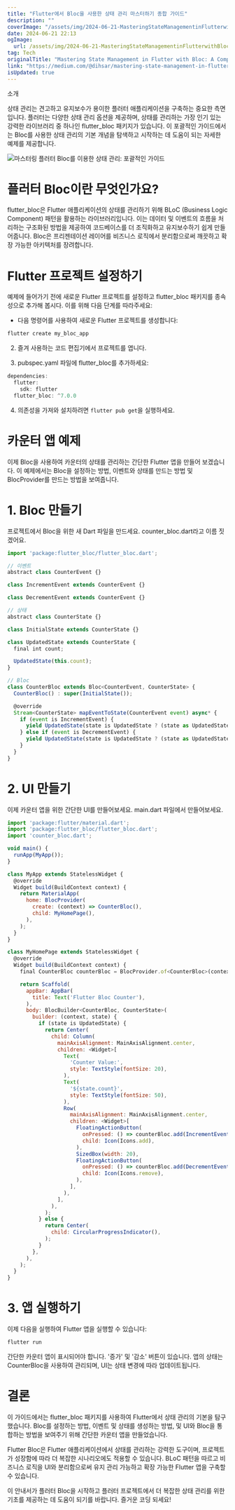 ```yaml
---
title: "Flutter에서 Bloc을 사용한 상태 관리 마스터하기 종합 가이드"
description: ""
coverImage: "/assets/img/2024-06-21-MasteringStateManagementinFlutterwithBlocAComprehensiveGuide_0.png"
date: 2024-06-21 22:13
ogImage: 
  url: /assets/img/2024-06-21-MasteringStateManagementinFlutterwithBlocAComprehensiveGuide_0.png
tag: Tech
originalTitle: "Mastering State Management in Flutter with Bloc: A Comprehensive Guide"
link: "https://medium.com/@dihsar/mastering-state-management-in-flutter-with-bloc-a-comprehensive-guide-1d03319ba7df"
isUpdated: true
---
```





소개

상태 관리는 견고하고 유지보수가 용이한 플러터 애플리케이션을 구축하는 중요한 측면입니다. 플러터는 다양한 상태 관리 옵션을 제공하며, 상태를 관리하는 가장 인기 있는 강력한 라이브러리 중 하나인 flutter_bloc 패키지가 있습니다. 이 포괄적인 가이드에서는 Bloc를 사용한 상태 관리의 기본 개념을 탐색하고 시작하는 데 도움이 되는 자세한 예제를 제공합니다.

![마스터링 플러터 Bloc를 이용한 상태 관리: 포괄적인 가이드](/assets/img/2024-06-21-MasteringStateManagementinFlutterwithBlocAComprehensiveGuide_0.png)

# 플러터 Bloc이란 무엇인가요?

<div class="content-ad"></div>

flutter_bloc은 Flutter 애플리케이션의 상태를 관리하기 위해 BLoC (Business Logic Component) 패턴을 활용하는 라이브러리입니다. 이는 데이터 및 이벤트의 흐름을 처리하는 구조화된 방법을 제공하여 코드베이스를 더 조직화하고 유지보수하기 쉽게 만들어줍니다. Bloc은 프리젠테이션 레이어를 비즈니스 로직에서 분리함으로써 깨끗하고 확장 가능한 아키텍처를 장려합니다.

# Flutter 프로젝트 설정하기

예제에 들어가기 전에 새로운 Flutter 프로젝트를 설정하고 flutter_bloc 패키지를 종속성으로 추가해 봅시다. 이를 위해 다음 단계를 따라주세요:

- 다음 명령어를 사용하여 새로운 Flutter 프로젝트를 생성합니다:

<div class="content-ad"></div>

```js
flutter create my_bloc_app
```

2. 즐겨 사용하는 코드 편집기에서 프로젝트를 엽니다.

3. pubspec.yaml 파일에 flutter_bloc를 추가하세요:

```js
dependencies:
  flutter:
    sdk: flutter
  flutter_bloc: ^7.0.0
```

<div class="content-ad"></div>

4. 의존성을 가져와 설치하려면 `flutter pub get`을 실행하세요.

# 카운터 앱 예제

이제 Bloc을 사용하여 카운터의 상태를 관리하는 간단한 Flutter 앱을 만들어 보겠습니다. 이 예제에서는 Bloc을 설정하는 방법, 이벤트와 상태를 만드는 방법 및 BlocProvider를 만드는 방법을 보여줍니다.

# 1. Bloc 만들기

<div class="content-ad"></div>

프로젝트에서 Bloc을 위한 새 Dart 파일을 만드세요. counter_bloc.dart라고 이름 짓겠어요.

```js
import 'package:flutter_bloc/flutter_bloc.dart';

// 이벤트
abstract class CounterEvent {}

class IncrementEvent extends CounterEvent {}

class DecrementEvent extends CounterEvent {}

// 상태
abstract class CounterState {}

class InitialState extends CounterState {}

class UpdatedState extends CounterState {
  final int count;

  UpdatedState(this.count);
}

// Bloc
class CounterBloc extends Bloc<CounterEvent, CounterState> {
  CounterBloc() : super(InitialState());

  @override
  Stream<CounterState> mapEventToState(CounterEvent event) async* {
    if (event is IncrementEvent) {
      yield UpdatedState(state is UpdatedState ? (state as UpdatedState).count + 1 : 1);
    } else if (event is DecrementEvent) {
      yield UpdatedState(state is UpdatedState ? (state as UpdatedState).count - 1 : -1);
    }
  }
}
```

# 2. UI 만들기

이제 카운터 앱을 위한 간단한 UI를 만들어보세요. main.dart 파일에서 만들어보세요.

<div class="content-ad"></div>

```js
import 'package:flutter/material.dart';
import 'package:flutter_bloc/flutter_bloc.dart';
import 'counter_bloc.dart';

void main() {
  runApp(MyApp());
}

class MyApp extends StatelessWidget {
  @override
  Widget build(BuildContext context) {
    return MaterialApp(
      home: BlocProvider(
        create: (context) => CounterBloc(),
        child: MyHomePage(),
      ),
    );
  }
}

class MyHomePage extends StatelessWidget {
  @override
  Widget build(BuildContext context) {
    final CounterBloc counterBloc = BlocProvider.of<CounterBloc>(context);

    return Scaffold(
      appBar: AppBar(
        title: Text('Flutter Bloc Counter'),
      ),
      body: BlocBuilder<CounterBloc, CounterState>(
        builder: (context, state) {
          if (state is UpdatedState) {
            return Center(
              child: Column(
                mainAxisAlignment: MainAxisAlignment.center,
                children: <Widget>[
                  Text(
                    'Counter Value:',
                    style: TextStyle(fontSize: 20),
                  ),
                  Text(
                    '${state.count}',
                    style: TextStyle(fontSize: 50),
                  ),
                  Row(
                    mainAxisAlignment: MainAxisAlignment.center,
                    children: <Widget>[
                      FloatingActionButton(
                        onPressed: () => counterBloc.add(IncrementEvent()),
                        child: Icon(Icons.add),
                      ),
                      SizedBox(width: 20),
                      FloatingActionButton(
                        onPressed: () => counterBloc.add(DecrementEvent()),
                        child: Icon(Icons.remove),
                      ),
                    ],
                  ),
                ],
              ),
            );
          } else {
            return Center(
              child: CircularProgressIndicator(),
            );
          }
        },
      ),
    );
  }
}
```

# 3. 앱 실행하기

이제 다음을 실행하여 Flutter 앱을 실행할 수 있습니다:

```js
flutter run
```

<div class="content-ad"></div>

간단한 카운터 앱이 표시되어야 합니다. '증가' 및 '감소' 버튼이 있습니다. 앱의 상태는 CounterBloc을 사용하여 관리되며, UI는 상태 변경에 따라 업데이트됩니다.

# 결론

이 가이드에서는 flutter_bloc 패키지를 사용하여 Flutter에서 상태 관리의 기본을 탐구했습니다. Bloc를 설정하는 방법, 이벤트 및 상태를 생성하는 방법, 및 UI와 Bloc을 통합하는 방법을 보여주기 위해 간단한 카운터 앱을 만들었습니다.

Flutter Bloc은 Flutter 애플리케이션에서 상태를 관리하는 강력한 도구이며, 프로젝트가 성장함에 따라 더 복잡한 시나리오에도 적용할 수 있습니다. BLoC 패턴을 따르고 비즈니스 로직을 UI와 분리함으로써 유지 관리 가능하고 확장 가능한 Flutter 앱을 구축할 수 있습니다.

<div class="content-ad"></div>

이 안내서가 플러터 Bloc을 시작하고 플러터 프로젝트에서 더 복잡한 상태 관리를 위한 기초를 제공하는 데 도움이 되기를 바랍니다. 즐거운 코딩 되세요!
